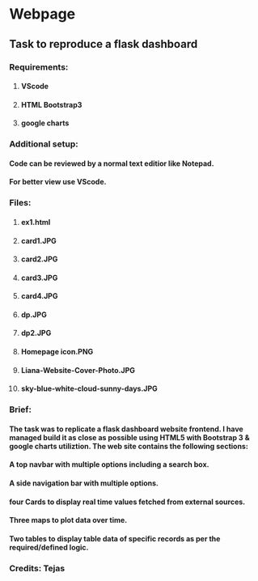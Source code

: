 # Webpage
<h2>Task to reproduce a flask dashboard</h2>
<h3>Requirements:</h3>
<ol>
  <li><h4>VScode</h4></li>
  <li><h4>HTML Bootstrap3</h4></li>
  <li><h4>google charts</h4></li> 
</ol>
<h3>Additional setup:</h3>
<h4>Code can be reviewed by a normal text editior like Notepad.</h4>
<h4>For better view use VScode.</h4>
<h3>Files:</h3>
<ol>
<li><h4>ex1.html</h4></li>
<li><h4>card1.JPG</h4></li>
<li><h4>card2.JPG</h4></li>
<li><h4>card3.JPG</h4></li>
<li><h4>card4.JPG</h4></li>
<li><h4>dp.JPG</h4></li>
<li><h4>dp2.JPG</h4></li>
<li><h4>Homepage icon.PNG</h4></li>
<li><h4>Liana-Website-Cover-Photo.JPG</h4></li>
<li><h4>sky-blue-white-cloud-sunny-days.JPG</h4></li>
</ol>
<h3>Brief:</h3>
<h4>The task was to replicate a flask dashboard website frontend. I have managed build it as close as possible using HTML5 with Bootstrap 3 & google charts utiliztion. The web site contains the following sections:</h4>
<h4>A top navbar with multiple options including a search box.</h4>
<h4>A side navigation bar with multiple options.</h4>
<h4>four Cards to display real time values fetched from external sources.</h4>
<h4>Three maps to plot data over time.</h4>
<h4>Two tables to display table data of specific records as per the required/defined logic.</h4>
<h3>Credits: Tejas</h3>
